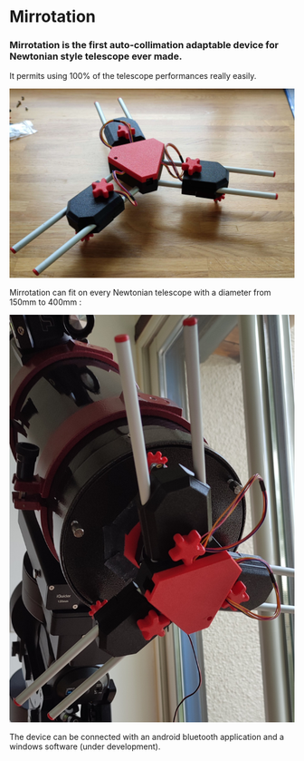 # Mirrotation
### Mirrotation is the first auto-collimation adaptable device for Newtonian style telescope ever made. 
It permits using 100% of the telescope performances really easily.

![image](https://github.com/Agenax/Mirrotation/blob/21b14f061d8197b1365d4b7c5a7ff812aed6364b/other/image.png)

Mirrotation can fit on every Newtonian telescope with a diameter from 150mm to 400mm :

![imageUNC150](https://github.com/Agenax/Mirrotation/blob/2cb59c60d7bed53c92f4893f82152c6e12080e99/other/IMG_20220515_183535%20(2).jpg)

The device can be connected with an android bluetooth application and a windows software (under development).
